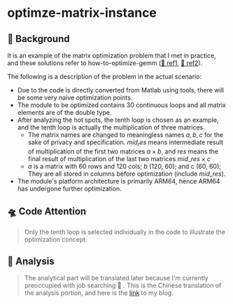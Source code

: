 # optimze-matrix-instance

## 📌 Background 

It is an example of the matrix optimization problem that I met in practice, and these solutions refer to how-to-optimize-gemm ([🔗 ref1](https://github.com/flame/how-to-optimize-gemm), [🔗 ref2](https://github.com/BBuf/how-to-optimize-gemm)).


The following is a description of the problem in the actual scenario:
- Due to the code is directly converted from Matlab using tools, there will be some very naive optimization points.
- The module to be optimized contains 30 continuous loops and all matrix elements are of the double type.
- After analyzing the hot spots, the tenth loop is chosen as an example, and the tenth loop is actually the multiplication of three matrices.
    - The matrix names are changed to meaningless names $a,b,c$ for the sake of privacy and specification. $mid_res$ means intermediate result of multiplication of the first two matrices $a \times b$, and $res$ means the final result of multiplication of the last two matrices $mid \_res \times c$
    - $a$ is a matrix with 60 rows and 120 cols; $b$ (120, 60); and c (60, 60); They are all stored in columns before optimization (include $mid \_ res$).
- The module's platform architecture is primarily ARM64, hence ARM64 has undergone further optimization.

## 🛸 Code Attention

> Only the tenth loop is selected individually in the code to illustrate the optimization concept.

## 🥥 Analysis

> The analytical part will be translated later because I'm currently preoccupied with job searching 🥲 . This is the Chinese translation of the analysis portion, and here is the [link](https://blog.neysaban.one/article/7367663c-3a3c-44dd-aae7-db9676c35d09) to my blog.

